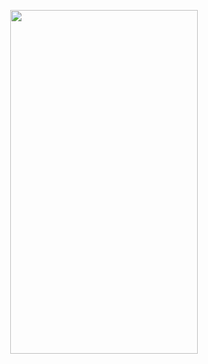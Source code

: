 <p align="center">
  <img width="300" height="550" src="https://user-images.githubusercontent.com/36104238/119052317-1794e400-b9cd-11eb-9a81-0baeb54b51b2.gif">
</p>
